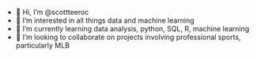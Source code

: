 - 👋 Hi, I’m @scottteeroc
- 👀 I’m interested in all things data and machine learning
- 🌱 I’m currently learning data analysis, python, SQL, R, machine learning
- 💞️ I’m looking to collaborate on projects involving professional sports, particularly MLB


<!---
scottteeroc/scottteeroc is a ✨ special ✨ repository because its `README.md` (this file) appears on your GitHub profile.
You can click the Preview link to take a look at your changes.
--->
